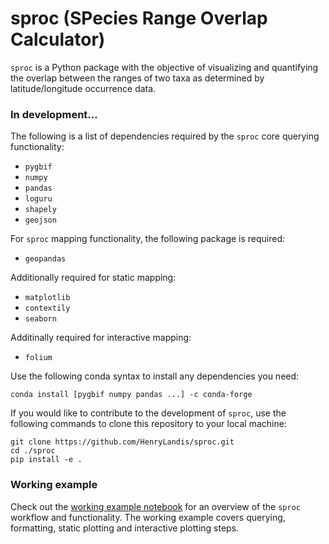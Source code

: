 # sproc (SPecies Range Overlap Calculator)

``sproc`` is a Python package with the objective of visualizing and quantifying the overlap between the ranges of two taxa as determined by latitude/longitude occurrence data.

### In development...

The following is a list of dependencies required by the ``sproc`` core querying functionality:

- ``pygbif``
- ``numpy``
- ``pandas``
- ``loguru``
- ``shapely``
- ``geojson``

For ``sproc`` mapping functionality, the following package is required:

- ``geopandas``

Additionally required for static mapping:

- ``matplotlib``
- ``contextily``
- ``seaborn``

Additinally required for interactive mapping:

- ``folium``

Use the following conda syntax to install any dependencies you need:

```
conda install [pygbif numpy pandas ...] -c conda-forge
```

If you would like to contribute to the development of ``sproc``, use the following commands to clone this repository to your local machine:

```
git clone https://github.com/HenryLandis/sproc.git
cd ./sproc
pip install -e .
```

### Working example

Check out the [working example notebook](https://nbviewer.jupyter.org/github/HenryLandis/sproc/blob/main/notebooks/working-example.ipynb) for an overview of the ``sproc`` workflow and functionality.  The working example covers querying, formatting, static plotting and interactive plotting steps.
